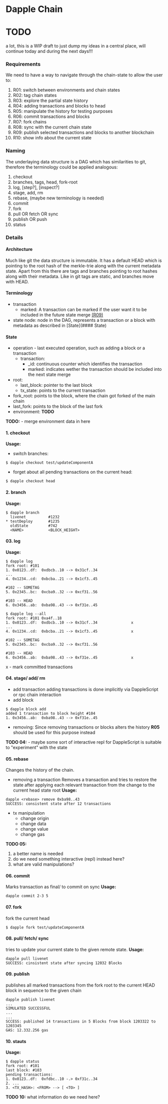 # Dapple Chain

# TODO
a lot, this is a WIP draft to just dump my ideas in a central place, will continue today and during the next days!!!

### Requirements
We need to have a way to navigate through the chain-state to allow the user to:
1.  R01: switch between environments and chain states
2.  R02: tag chain states
3.  R03: explore the partial state history
4.  R04: adding transactions and blocks to head
5.  R05: manipulate the history for testing purposes
6.  R06: commit transactions and blocks
7.  R07: fork chains
8.  R08: sync with the current chain state
9.  R09: publish selected transactions and blocks to another blockchain
10. R10: show info about the current state

### Naming
The underlaying data structure is a DAG which has similarities to git, therefore the terminology could be applied analogous:

1. checkout
2. branches, tags, head, fork-root
3. log, [step?], [inspect?]
4. stage, add, rm
5. rebase, (maybe new terminology is needed)
6. commit
7. fork
8. pull OR fetch OR sync
9. publish OR push
10. status

### Details
#### Architecture
Much like git the data structure is immutable. It has a default HEAD which is pointing to the root hash of the merkle-trie along with the current metadata state. Apart from this there are tags and branches pointing to root hashes along with their metadata. Like in git tags are static, and branches move with HEAD.


#### Terminology

* transaction
  * marked: A transaction can be marked if the user want it to be included in the future state merge [(R09)](#R09)
* state node: node in the DAG, represents a transaction or a block with metadata as described in [State](#### State)


#### State
* operation - last executed operation, such as adding a block or a transaction
    * transaction:
        * _id: continuous counter which identifies the transaction
        * marked: indicates wether the transaction should be included into the next state merge
* root:
    * last_block: pointer to the last block
    * tx_state: points to the current transaction
* fork_root: points to the block, where the chain got forked of the main chain
* last_fork: points to the block of the last fork
* environment: **TODO**

**TODO:** - merge environment data in here

#### 1. checkout
**Usage:**
* switch branches:
```
$ dapple checkout test/updateComponentA
```
* forget about all pending transactions on the current head:
```
$ dapple checkout head
```

#### 2. branch
**Usage:**
```
$ dapple branch
  livenet          #1232
* testDeploy       #1235
  oldState         #742
  <NAME>           <BLOCK_HEIGHT>
```


#### 03. log
**Usage:**
```
$ dapple log
fork root: #101
1. 0x0123..df:  0xdbcb..10 --> 0x31cf..34
...
4. 0x1234..cd:  0xbcba..21 --> 0x1cf3..45

#102 -- SOMETAG
5. 0x2345..bc:  0xcba9..32 --> 0xcf31..56

#103 -- HEAD
6. 0x3456..ab:  0xba98..43 --> 0xf31e..45

$ dapple log --all
fork root: #101 0xa4f..18
1. 0x0123..df:  0xdbcb..10 --> 0x31cf..34               x
...
4. 0x1234..cd:  0xbcba..21 --> 0x1cf3..45               x

#102 -- SOMETAG
5. 0x2345..bc:  0xcba9..32 --> 0xcf31..56

#103 -- HEAD
6. 0x3456..ab:  0xba98..43 --> 0xf31e..45               x
```
x - mark committed transactions

#### 04. stage/ add/ rm
* add transaction
adding transactions is done implicitly via DappleScript or rpc chain interaction
* add block
```
$ dapple block add
added 1 transaction to block height #104
1. 0x3456..ab:  0xba98..43 --> 0xf31e..45
```
* removing:
Since removing transactions or blocks alters the history **R05** should be used for this purpose instead

**TODO 04:** - maybe some sort of interactive repl for DappleScript is suitable to "experiment" with the state

#### 05. rebase
Changes the history of the chain.
* removing a transaction
Removes a transaction and tries to restore the state after applying each relevant transaction from the change to the current head state root
**Usage:**
```
dapple <rebase> remove 0xba98..43
SUCCESS: consistent state after 12 transactions
```
* tx manipulation
    * change origin
    * change data
    * change value
    * change gas


**TODO 05:**
1. a better name is needed
2. do we need something interactive (repl) instead here?
3. what are valid manipulations?

#### 06. commit
Marks transaction as final/ to commit on sync
**Usage:**
```
dapple commit 2-3 5
```

#### 07. fork
fork the current head
```
$ dapple fork test/updateComponentA
```

#### 08. pull/ fetch/ sync
tries to update your current state to the given remote state.
**Usage:**
```
dapple pull livenet
SUCCESS: cinsistent state after syncing 12032 Blocks
```

#### 09. publish
publishes all marked transactions from the fork root to the current HEAD block in sequence to the given chain
```
dapple publish livenet
...
SIMULATED SUCCESSFUL
...
...
SCCESS: published 14 transactions in 5 Blocks from block 1203322 to 1203345
GAS: 12.332.256 gas
```

#### 10. stauts
**Usage:**
```
$ dapple status
fork root: #101
last block: #103
pending transactions:
1. 0x0123..df:  0xfdbc..10 -.> 0xf31c..34
2. ...
3. <TX_HASH>: <FROM> --> [ <TO> ]
```
**TODO 10:** what information do we need here?


